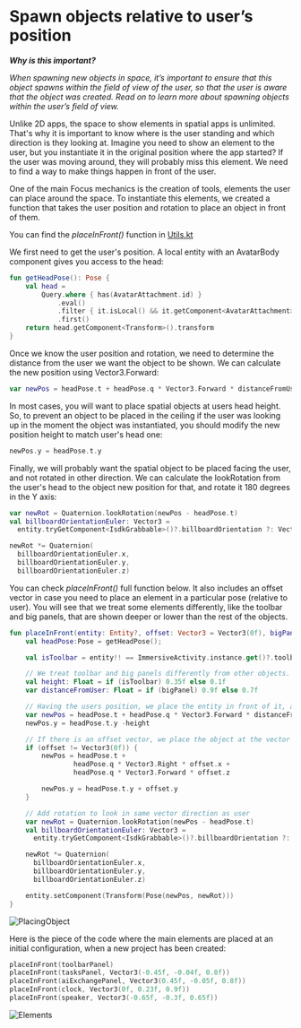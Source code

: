 # Spawn objects relative to user’s position

***Why is this important?***

*When spawning new objects in space, it’s important to ensure that this object spawns within the field of view of the user, so that the user is aware that the object was created.
Read on to learn more about spawning objects within the user’s field of view.*

Unlike 2D apps, the space to show elements in spatial apps is unlimited.
That's why it is important to know where is the user standing and which direction is they looking at.
Imagine you need to show an element to the user, but you instantiate it in the original position where the app started?
If the user was moving around, they will probably miss this element.
We need to find a way to make things happen in front of the user.

One of the main Focus mechanics is the creation of tools, elements the user can place around the space.
To instantiate this elements, we created a function that takes the user position and rotation to place an object in front of them.

You can find the *placeInFront()* function in [Utils.kt](../app/src/main/java/com/meta/focus/Utils.kt)

We first need to get the user's position. A local entity with an AvatarBody component gives you access to the head:
```kotlin
fun getHeadPose(): Pose {
    val head =
        Query.where { has(AvatarAttachment.id) }
            .eval()
            .filter { it.isLocal() && it.getComponent<AvatarAttachment>().type == "head" }
            .first()
    return head.getComponent<Transform>().transform
}
```

Once we know the user position and rotation, we need to determine the distance from the user we want the object to be shown. We can calculate the new position using Vector3.Forward:
```kotlin
var newPos = headPose.t + headPose.q * Vector3.Forward * distanceFromUser
```

In most cases, you will want to place spatial objects at users head height.
So, to prevent an object to be placed in the ceiling if the user was looking up in the moment the object was instantiated, you should modify the new position height to match user's head one:
```kotlin
newPos.y = headPose.t.y
```

Finally, we will probably want the spatial object to be placed facing the user, and not rotated in other direction.
We can calculate the lookRotation from the user's head to the object new position for that, and rotate it 180 degrees in the Y axis:
```kotlin
var newRot = Quaternion.lookRotation(newPos - headPose.t)
val billboardOrientationEuler: Vector3 =
  entity.tryGetComponent<IsdkGrabbable>()?.billboardOrientation ?: Vector3(0f, 0f, 0f)

newRot *= Quaternion(
  billboardOrientationEuler.x,
  billboardOrientationEuler.y,
  billboardOrientationEuler.z)
```

You can check *placeInFront()* full function below.
It also includes an offset vector in case you need to place an element in a particular pose (relative to user).
You will see that we treat some elements differently, like the toolbar and big panels, that are shown deeper or lower than the rest of the objects.
```kotlin
fun placeInFront(entity: Entity?, offset: Vector3 = Vector3(0f), bigPanel:Boolean = false) {
    val headPose:Pose = getHeadPose();

    val isToolbar = entity!! == ImmersiveActivity.instance.get()?.toolbarPanel

    // We treat toolbar and big panels differently from other objects.
    val height: Float = if (isToolbar) 0.35f else 0.1f
    var distanceFromUser: Float = if (bigPanel) 0.9f else 0.7f

    // Having the users position, we place the entity in front of it, at a particular distance and height
    var newPos = headPose.t + headPose.q * Vector3.Forward * distanceFromUser
    newPos.y = headPose.t.y -height

    // If there is an offset vector, we place the object at the vector position (using user's position as reference)
    if (offset != Vector3(0f)) {
        newPos = headPose.t +
                headPose.q * Vector3.Right * offset.x +
                headPose.q * Vector3.Forward * offset.z

        newPos.y = headPose.t.y + offset.y
    }

    // Add rotation to look in same vector direction as user
    var newRot = Quaternion.lookRotation(newPos - headPose.t)
    val billboardOrientationEuler: Vector3 =
      entity.tryGetComponent<IsdkGrabbable>()?.billboardOrientation ?: Vector3(0f, 0f, 0f)

    newRot *= Quaternion(
      billboardOrientationEuler.x,
      billboardOrientationEuler.y,
      billboardOrientationEuler.z)

    entity.setComponent(Transform(Pose(newPos, newRot)))
}
```

![PlacingObject](./Resources/placing.gif)

Here is the piece of the code where the main elements are placed at an initial configuration, when a new project has been created:
```kotlin
placeInFront(toolbarPanel)
placeInFront(tasksPanel, Vector3(-0.45f, -0.04f, 0.8f))
placeInFront(aiExchangePanel, Vector3(0.45f, -0.05f, 0.8f))
placeInFront(clock, Vector3(0f, 0.23f, 0.9f))
placeInFront(speaker, Vector3(-0.65f, -0.3f, 0.65f))
```

![Elements](./Resources/elements.jpg)
